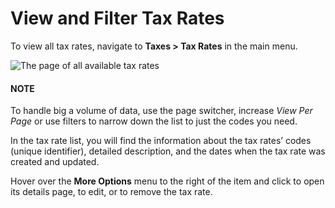 # View and Filter Tax Rates

<!-- begin -->

To view all tax rates, navigate to **Taxes > Tax Rates** in the main menu.

![The page of all available tax rates](user/img/taxes/tax_rates_all.png)

#### NOTE
To handle big a volume of data, use the page switcher, increase *View Per Page* or use filters to narrow down the list to just the codes you need.

In the tax rate list, you will find the information about the tax rates’ codes (unique identifier), detailed description, and the dates when the tax rate was created and updated.

Hover over the <i class="fa fa-ellipsis-h fa-lg" aria-hidden="true"></i> **More Options** menu to the right of the item and click <i class="fa fa-eye fa-lg" aria-hidden="true"></i> to open its details page, <i class="fa fa-edit fa-lg" aria-hidden="true"></i> to edit, or  <i class="fas fa-trash-alt" aria-hidden="true"></i> to remove the tax rate.

<!-- stop -->
<!-- fa-bars = fa-navicon -->
<!-- Ic Tiles is used as Set As Default in saved views, and as tiles in display layout options -->
<!-- IcPencil refers to Rename in Commerce and Inline Editing in CRM -->
<!-- Check mark in the square. -->
<!-- SortDesc is also used as drop-down arrow -->
